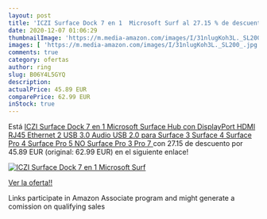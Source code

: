 ```yaml
---
layout: post
title: 'ICZI Surface Dock 7 en 1  Microsoft Surf al 27.15 % de descuento'
date: 2020-12-07 01:06:29
thumbnailImage: 'https://m.media-amazon.com/images/I/31nlugKoh3L._SL200_.jpg'
images: [ 'https://m.media-amazon.com/images/I/31nlugKoh3L._SL200_.jpg' ]
comments: true
category: ofertas
author: ring
slug: B06Y4L5GYQ
description:
actualPrice: 45.89 EUR
comparePrice: 62.99 EUR
inStock: true
---
```


Está [ICZI Surface Dock 7 en 1  Microsoft Surface Hub con DisplayPort HDMI RJ45 Ethernet 2 USB 3.0 Audio USB 2.0 para Surface 3 Surface 4 Surface Pro 4 Surface Pro 5  NO Surface Pro 3  Pro 7 ](https://www.amazon.es/dp/B06Y4L5GYQ/?tag=tolees-21) con 27.15 de descuento por 45.89 EUR (original: 62.99 EUR) en el siguiente enlace!

[![ICZI Surface Dock 7 en 1  Microsoft Surf](https://m.media-amazon.com/images/I/31nlugKoh3L._SL200_.jpg)](https://www.amazon.es/dp/B06Y4L5GYQ/?tag=tolees-21)

[Ver la oferta!!](https://www.amazon.es/dp/B06Y4L5GYQ/?tag=tolees-21)

Links participate in Amazon Associate program and might generate a comission on qualifying sales


